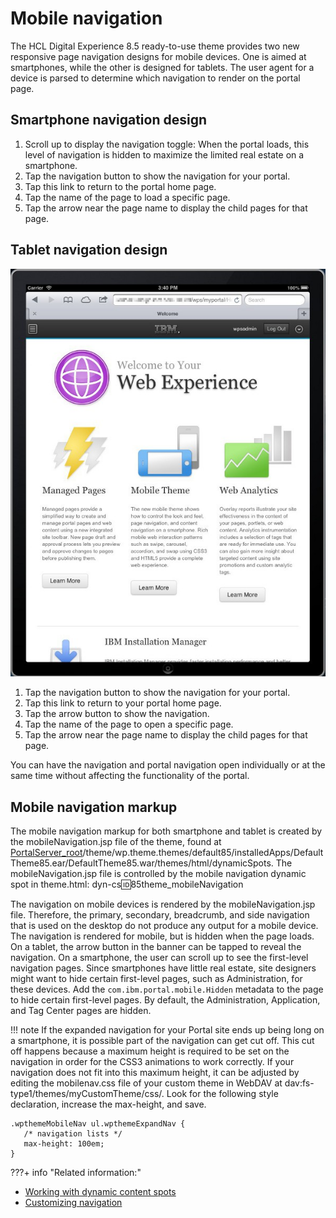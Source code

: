 # Mobile navigation

The HCL Digital Experience 8.5 ready-to-use theme provides two new responsive page navigation designs for mobile devices. One is aimed at smartphones, while the other is designed for tablets. The user agent for a device is parsed to determine which navigation to render on the portal page.

## Smartphone navigation design

1.  Scroll up to display the navigation toggle: When the portal loads, this level of navigation is hidden to maximize the limited real estate on a smartphone.
2.  Tap the navigation button to show the navigation for your portal.
3.  Tap this link to return to the portal home page.
4.  Tap the name of the page to load a specific page.
5.  Tap the arrow near the page name to display the child pages for that page.

## Tablet navigation design

![Welcome page displayed on a tablet.](../../../images/rwd_tablet_welcome.jpg)

1.  Tap the navigation button to show the navigation for your portal.
2.  Tap this link to return to your portal home page.
3.  Tap the arrow button to show the navigation.
4.  Tap the name of the page to open a specific page.
5.  Tap the arrow near the page name to display the child pages for that page.

You can have the navigation and portal navigation open individually or at the same time without affecting the functionality of the portal.

## Mobile navigation markup

The mobile navigation markup for both smartphone and tablet is created by the mobileNavigation.jsp file of the theme, found at [PortalServer\_root](../../../guide_me/wpsdirstr.md)/theme/wp.theme.themes/default85/installedApps/DefaultTheme85.ear/DefaultTheme85.war/themes/html/dynamicSpots. The mobileNavigation.jsp file is controlled by the mobile navigation dynamic spot in theme.html: dyn-cs:id:85theme\_mobileNavigation

The navigation on mobile devices is rendered by the mobileNavigation.jsp file. Therefore, the primary, secondary, breadcrumb, and side navigation that is used on the desktop do not produce any output for a mobile device. The navigation is rendered for mobile, but is hidden when the page loads. On a tablet, the arrow button in the banner can be tapped to reveal the navigation. On a smartphone, the user can scroll up to see the first-level navigation pages. Since smartphones have little real estate, site designers might want to hide certain first-level pages, such as Administration, for these devices. Add the `com.ibm.portal.mobile.Hidden` metadata to the page to hide certain first-level pages. By default, the Administration, Application, and Tag Center pages are hidden.

!!! note
   If the expanded navigation for your Portal site ends up being long on a smartphone, it is possible part of the navigation can get cut off. This cut off happens because a maximum height is required to be set on the navigation in order for the CSS3 animations to work correctly. If your navigation does not fit into this maximum height, it can be adjusted by editing the mobilenav.css file of your custom theme in WebDAV at dav:fs-type1/themes/myCustomTheme/css/. Look for the following style declaration, increase the max-height, and save.

```
.wpthemeMobileNav ul.wpthemeExpandNav {
   /* navigation lists */
   max-height: 100em;
}
```


???+ info "Related information:"
   - [Working with dynamic content spots](../customizing_theme/dynamic_content_spots/working_with_dcs/index.md)
   - [Customizing navigation](../customizing_theme/cust_nav/)

